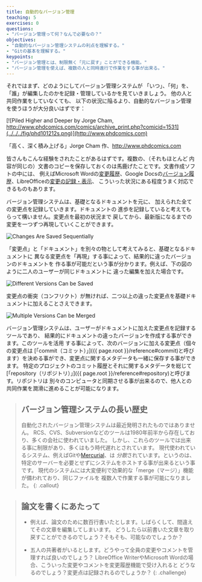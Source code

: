 ```yaml
---
title: 自動的なバージョン管理
teaching: 5
exercises: 0
questions:
- "バージョン管理って何？なんで必要なの？"
objectives:
- "自動的なバージョン管理システムの利点を理解する。"
- "Gitの基本を理解する。"
keypoints:
- "バージョン管理とは、制限無く「元に戻す」ことができる機能。"
- "バージョン管理を使えば、複数の人と同時進行で作業をする事が出来る。"
---
```


それではまず、どのようにしてバージョン管理システムが
「いつ」、「何」を、「誰」が編集したのかを記録・管理しているかを見ていきましょう。
他の人と共同作業をしていなくても、
以下の状況に陥るより、自動的なバージョン管理を使うほうが大分良いはずです：

[![Piled Higher and Deeper by Jorge Cham, http://www.phdcomics.com/comics/archive_print.php?comicid=1531](../../../fig/phd101212s.png)](http://www.phdcomics.com)

「高く、深く積み上げる」Jorge Cham 作、http://www.phdcomics.com

皆さんもこんな経験をされたことがあるはずです。複数の、（それもほとんど
内容が同じの）文書のコピーを保存しておくのは馬鹿げたことです。文書作成ソフトの中には、
例えばMicrosoft Wordの[変更履歴](https://support.office.com/en-us/article/Track-changes-in-Word-197ba630-0f5f-4a8e-9a77-3712475e806a)、Google Docsの[バージョン履歴](https://support.google.com/docs/answer/190843?hl=en)、LibreOfficeの[変更の記録・表示](https://help.libreoffice.org/Common/Recording_and_Displaying_Changes)、
こういった状況にある程度うまく対応できるものもあります。

バージョン管理システムは、基礎となるドキュメントを元に、
加えられた全ての変更点を記録していきます。ドキュメントの
進歩を記録していると考えてもらって構いません。変更点を最初の状況まで
戻してから、最新版になるまでの変更を一つずつ再現していくことができます。

![Changes Are Saved Sequentially](../../../fig/play-changes.svg)

「変更点」と「ドキュメント」を別々の物として考えてみると、基礎となるドキュメントに
異なる変更点を「再現」する事によって、結果的に違ったバージョンのドキュメントを
作る事が可能だという事が分かります。例えば、下の図のように二人のユーザーが同じドキュメントに
違った編集を加えた場合です。

![Different Versions Can be Saved](../../../fig/versions.svg)

変更点の衝突（コンフリクト）が無ければ、二つ以上の違った変更点を基礎ドキュメントに加えることさえできます。

![Multiple Versions Can be Merged](../../../fig/merge.svg)

バージョン管理システムは、ユーザーがドキュメントに加えた変更点を記録するツールであり、
結果的にドキュメントの違ったバージョンを作成する事ができます。このツールを活用
する事によって、次のバージョンに加える変更点（個々の変更点は
[「commit（コミット）」]({{ page.root }}/reference#commit)と呼びます）を決める事ができ、変更点に関するメタデータも一緒に保存する事ができます。
特定のプロジェクトのコミット履歴とそれに関するメタデータを総じて
[「repository（リポジトリ）」]({{ page.root }}/reference#repository)と呼びます。リポジトリは
別々のコンピュータと同期させる事が出来るので、他人との共同作業を潤滑に進めることが可能になります。

> ## バージョン管理システムの長い歴史
>
> 自動化されたバージョン管理システムは最近発明されたものではありません。
> RCS、CVS、Subversionなどのツールは1980年前半から存在しており、多くの会社に使われていました。
> しかし、これらのツールでは出来る事に制限があり、多くはもう時代遅れとされています。
> 現代使われているシステム、例えばGitや[Mercurial](https://swcarpentry.github.io/hg-novice/)、は
> *分散*されています。というのは、特定のサーバーを必要とせずにシステムをホストする事が出来るという事です。
> 現代のシステムには大変便利で効果的な「merge（マージ）」機能が備われており、同じファイルを
> 複数人で作業する事が可能になりました。
{: .callout}

> ## 論文を書くにあたって
>
> *   例えば、論文のために数百行書いたとします。しばらくして、間違えてその文章を編集してしまいます。
>     どうしたら以前書いた文章を取り戻すことができるのでしょう？そもそも、可能なのでしょうか？
>
> *   五人の共著者がいるとします。どうやって全員の変更やコメントを管理すれば良いのでしょう？
>     LibreOffice WriterやMicrosoft Wordの場合、こういった変更やコメントを変更履歴機能で受け入れると
>     どうなるのでしょう？変更点は記録されるのでしょうか？
{: .challenge}

